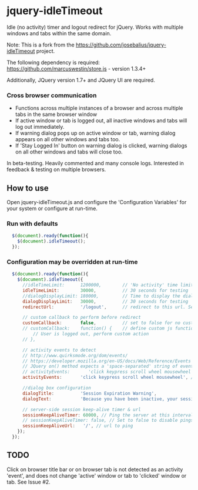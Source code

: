 # jquery-idleTimeout

Idle (no activity) timer and logout redirect for jQuery. Works with multiple windows and tabs within the same domain.

Note: This is a fork from the https://github.com/josebalius/jquery-idleTimeout project.

The following dependency is required: https://github.com/marcuswestin/store.js - version 1.3.4+

Additionally, JQuery version 1.7+ and JQuery UI are required.

### Cross browser communication
* Functions across multiple instances of a browser and across multiple tabs in the same browser window
* If active window or tab is logged out, all inactive windows and tabs will log out immediately.
* If warning dialog pops up on active window or tab, warning dialog appears on all other windows and tabs too.
* If 'Stay Logged In' button on warning dialog is clicked, warning dialogs on all other windows and tabs will close too.

In beta-testing. Heavily commented and many console logs. Interested in feedback & testing on multiple browsers.

## How to use

Open jquery-idleTimeout.js and configure the 'Configuration Variables' for your system or configure at run-time.

### Run with defaults

```Javascript
  $(document).ready(function(){
    $(document).idleTimeout();
  });
```

### Configuration may be overridden at run-time

```Javascript
  $(document).ready(function(){
    $(document).idleTimeout({
      //idleTimeLimit:      1200000,        // 'No activity' time limit in milliseconds. 1200000 = 20 Minutes
      idleTimeLimit:        30000,          // 30 seconds for testing
      //dialogDisplayLimit: 180000,         // Time to display the dialog before redirect (or callback) in milliseconds. 180000 = 3 Minutes
      dialogDisplayLimit:   30000,          // 30 seconds for testing
      redirectUrl:          '/logout',      // redirect to this url. Set to false for no redirect

      // custom callback to perform before redirect
      customCallback:       false,          // set to false for no customCallback
      // customCallback:    function() {    // define custom js function
          // User is logged out, perform custom action
      // },

      // activity events to detect
      // http://www.quirksmode.org/dom/events/
      // https://developer.mozilla.org/en-US/docs/Web/Reference/Events
      // JQuery on() method expects a 'space-separated' string of event names
      // activityEvents:       'click keypress scroll wheel mousewheel mousemove', // separate each event with a space
      activityEvents:       'click keypress scroll wheel mousewheel', // customize events for testing - remove mousemove

      //dialog box configuration
      dialogTitle:          'Session Expiration Warning',
      dialogText:           'Because you have been inactive, your session is about to expire.',

      // server-side session keep-alive timer & url
      sessionKeepAliveTimer: 60000, // Ping the server at this interval in milliseconds. 60000 = 1 Minute
      // sessionKeepAliveTimer: false, // Set to false to disable pings.
      sessionKeepAliveUrl:   '/', // url to ping
    });
  });
```

## TODO
Click on browser title bar or on browser tab is not detected as an activity 'event', and does not change 'active' window or tab to 'clicked' window or tab. See Issue #2.

